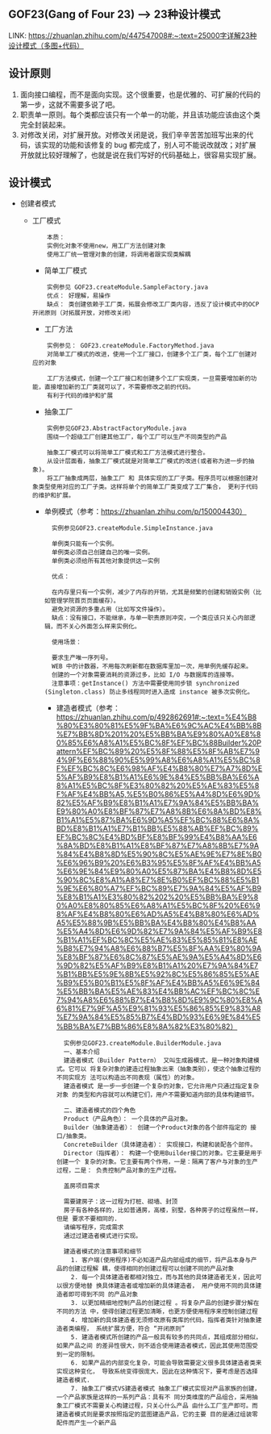 ## GOF23(Gang of Four 23) --> 23种设计模式
LINK: https://zhuanlan.zhihu.com/p/447547008#:~:text=25000字详解23种设计模式（多图+代码）


## 设计原则
1. 面向接口编程，而不是面向实现。这个很重要，也是优雅的、可扩展的代码的第一步，这就不需要多说了吧。
2. 职责单一原则。每个类都应该只有一个单一的功能，并且该功能应该由这个类完全封装起来。
3. 对修改关闭，对扩展开放。对修改关闭是说，我们辛辛苦苦加班写出来的代码，该实现的功能和该修复的 bug 都完成了，别人可不能说改就改；对扩展开放就比较好理解了，也就是说在我们写好的代码基础上，很容易实现扩展。

## 设计模式

- 创建者模式
  - 工厂模式
    ```
        本质：
        实例化对象不使用new，用工厂方法创建对象
        使用工厂统一管理对象的创建，将调用者跟实现类解耦
    ```
    - 简单工厂模式
    ```
        实例参见 GOF23.createModule.SampleFactory.java
        优点： 好理解，易操作
        缺点： 类创建依赖于工厂类，拓展会修改工厂类内容，违反了设计模式中的OCP开闭原则（对拓展开放，对修改关闭）
    ```
    
    - 工厂方法
    ```
        实例参见： GOF23.createModule.FactoryMethod.java
        对简单工厂模式的改进，使用一个工厂接口，创建多个工厂类，每个工厂创建对应的对象
    
        工厂方法模式，创建一个工厂接口和创建多个工厂实现类，一旦需要增加新的功能，直接增加新的工厂类就可以了，不需要修改之前的代码。
        有利于代码的维护和扩展
    ```
    
    - 抽象工厂
    ```
        实例参见GOF23.AbstractFactoryModule.java
        围绕一个超级工厂创建其他工厂，每个工厂可以生产不同类型的产品
    
        抽象工厂模式可以将简单工厂模式和工厂方法模式进行整合。
        从设计层面看，抽象工厂模式就是对简单工厂模式的改进(或者称为进一步的抽象)。
        将工厂抽象成两层，抽象工厂 和 具体实现的工厂子类。程序员可以根据创建对象类型使用对应的工厂子类。这样将单个的简单工厂类变成了工厂集合， 更利于代码的维护和扩展。
    ```
    
    - 单例模式（参考：https://zhuanlan.zhihu.com/p/150004430）
      ```
        实例参见GOF23.createModule.SimpleInstance.java
      
        单例类只能有一个实例。
        单例类必须自己创建自己的唯一实例。
        单例类必须给所有其他对象提供这一实例
      
        优点：

        在内存里只有一个实例，减少了内存的开销，尤其是频繁的创建和销毁实例（比如管理学院首页页面缓存）。
        避免对资源的多重占用（比如写文件操作）。
        缺点：没有接口，不能继承，与单一职责原则冲突，一个类应该只关心内部逻辑，而不关心外面怎么样来实例化。
        
        使用场景：
        
        要求生产唯一序列号。
        WEB 中的计数器，不用每次刷新都在数据库里加一次，用单例先缓存起来。
        创建的一个对象需要消耗的资源过多，比如 I/O 与数据库的连接等。
        注意事项：getInstance() 方法中需要使用同步锁 synchronized (Singleton.class) 防止多线程同时进入造成 instance 被多次实例化。
      ```
      
      - 建造者模式（参考： https://zhuanlan.zhihu.com/p/492862691#:~:text=%E4%B8%80%E3%80%81%E5%9F%BA%E6%9C%AC%E4%BB%8B%E7%BB%8D%201%20%E5%BB%BA%E9%80%A0%E8%80%85%E6%A8%A1%E5%BC%8F%EF%BC%88Builder%20Pattern%EF%BC%89%20%E5%8F%88%E5%8F%AB%E7%94%9F%E6%88%90%E5%99%A8%E6%A8%A1%E5%BC%8F%EF%BC%8C%E6%98%AF%E4%B8%80%E7%A7%8D%E5%AF%B9%E8%B1%A1%E6%9E%84%E5%BB%BA%E6%A8%A1%E5%BC%8F%E3%80%82%20%E5%AE%83%E5%8F%AF%E4%BB%A5,%E5%B0%86%E5%A4%8D%E6%9D%82%E5%AF%B9%E8%B1%A1%E7%9A%84%E5%BB%BA%E9%80%A0%E8%BF%87%E7%A8%8B%E6%8A%BD%E8%B1%A1%E5%87%BA%E6%9D%A5%EF%BC%88%E6%8A%BD%E8%B1%A1%E7%B1%BB%E5%88%AB%EF%BC%89%EF%BC%8C%E4%BD%BF%E8%BF%99%E4%B8%AA%E6%8A%BD%E8%B1%A1%E8%BF%87%E7%A8%8B%E7%9A%84%E4%B8%8D%E5%90%8C%E5%AE%9E%E7%8E%B0%E6%96%B9%20%E6%B3%95%E5%8F%AF%E4%BB%A5%E6%9E%84%E9%80%A0%E5%87%BA%E4%B8%8D%E5%90%8C%E8%A1%A8%E7%8E%B0%EF%BC%88%E5%B1%9E%E6%80%A7%EF%BC%89%E7%9A%84%E5%AF%B9%E8%B1%A1%E3%80%82%202%20%E5%BB%BA%E9%80%A0%E8%80%85%E6%A8%A1%E5%BC%8F%20%E6%98%AF%E4%B8%80%E6%AD%A5%E4%B8%80%E6%AD%A5%E5%88%9B%E5%BB%BA%E4%B8%80%E4%B8%AA%E5%A4%8D%E6%9D%82%E7%9A%84%E5%AF%B9%E8%B1%A1%EF%BC%8C%E5%AE%83%E5%85%81%E8%AE%B8%E7%94%A8%E6%88%B7%E5%8F%AA%E9%80%9A%E8%BF%87%E6%8C%87%E5%AE%9A%E5%A4%8D%E6%9D%82%E5%AF%B9%E8%B1%A1%20%E7%9A%84%E7%B1%BB%E5%9E%8B%E5%92%8C%E5%86%85%E5%AE%B9%E5%B0%B1%E5%8F%AF%E4%BB%A5%E6%9E%84%E5%BB%BA%E5%AE%83%E4%BB%AC%EF%BC%8C%E7%94%A8%E6%88%B7%E4%B8%8D%E9%9C%80%E8%A6%81%E7%9F%A5%E9%81%93%E5%86%85%E9%83%A8%E7%9A%84%E5%85%B7%E4%BD%93%E6%9E%84%E5%BB%BA%E7%BB%86%E8%8A%82%E3%80%82）
        ```
          实例参见GOF23.createModule.BuilderModule.java
          一、基本介绍
          建造者模式（Builder Pattern） 又叫生成器模式，是一种对象构建模式。它可以 将复杂对象的建造过程抽象出来（抽象类别），使这个抽象过程的不同实现方 法可以构造出不同表现（属性）的对象。
          建造者模式 是一步一步创建一个复杂的对象，它允许用户只通过指定复杂对象 的类型和内容就可以构建它们，用户不需要知道内部的具体构建细节。
          
          二、建造者模式的四个角色
          Product（产品角色）： 一个具体的产品对象。
          Builder（抽象建造者）： 创建一个Product对象的各个部件指定的 接口/抽象类。
          ConcreteBuilder（具体建造者）： 实现接口，构建和装配各个部件。
          Director（指挥者）： 构建一个使用Builder接口的对象。它主要是用于创建一个 复杂的对象。它主要有两个作用，一是：隔离了客户与对象的生产过程，二是： 负责控制产品对象的生产过程。
          
          盖房项目需求
        
          需要建房子：这一过程为打桩、砌墙、封顶
          房子有各种各样的，比如普通房，高楼，别墅，各种房子的过程虽然一样，但是 要求不要相同的.
          请编写程序，完成需求
          通过过建造者模式进行实现。
        
          建造者模式的注意事项和细节
            1. 客户端(使用程序)不必知道产品内部组成的细节，将产品本身与产品的创建过程解 耦，使得相同的创建过程可以创建不同的产品对象
            2. 每一个具体建造者都相对独立，而与其他的具体建造者无关，因此可以很方便地替 换具体建造者或增加新的具体建造者， 用户使用不同的具体建造者即可得到不同 的产品对象
            3. 以更加精细地控制产品的创建过程 。将复杂产品的创建步骤分解在不同的方法 中，使得创建过程更加清晰，也更方便使用程序来控制创建过程
            4. 增加新的具体建造者无须修改原有类库的代码，指挥者类针对抽象建造者类编程， 系统扩展方便，符合 “开闭原则”
            5. 建造者模式所创建的产品一般具有较多的共同点，其组成部分相似，如果产品之间 的差异性很大，则不适合使用建造者模式，因此其使用范围受到一定的限制。
            6. 如果产品的内部变化复杂，可能会导致需要定义很多具体建造者类来实现这种变化， 导致系统变得很庞大，因此在这种情况下，要考虑是否选择建造者模式.
            7. 抽象工厂模式VS建造者模式 抽象工厂模式实现对产品家族的创建，一个产品家族是这样的一系列产品：具有不 同分类维度的产品组合，采用抽象工厂模式不需要关心构建过程，只关心什么产品 由什么工厂生产即可。而建造者模式则是要求按照指定的蓝图建造产品，它的主要 目的是通过组装零配件而产生一个新产品
        ```